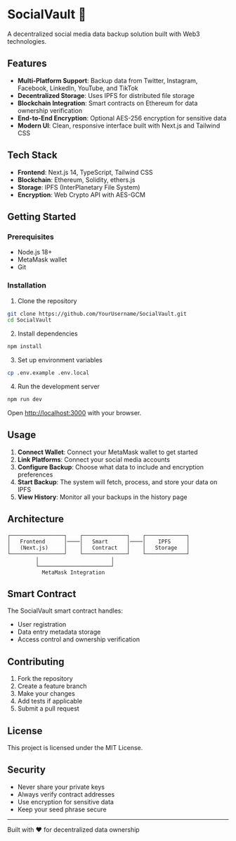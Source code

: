# SocialVault 🔐

A decentralized social media data backup solution built with Web3 technologies.

## Features

- **Multi-Platform Support**: Backup data from Twitter, Instagram, Facebook, LinkedIn, YouTube, and TikTok
- **Decentralized Storage**: Uses IPFS for distributed file storage
- **Blockchain Integration**: Smart contracts on Ethereum for data ownership verification
- **End-to-End Encryption**: Optional AES-256 encryption for sensitive data
- **Modern UI**: Clean, responsive interface built with Next.js and Tailwind CSS

## Tech Stack

- **Frontend**: Next.js 14, TypeScript, Tailwind CSS
- **Blockchain**: Ethereum, Solidity, ethers.js
- **Storage**: IPFS (InterPlanetary File System)
- **Encryption**: Web Crypto API with AES-GCM

## Getting Started

### Prerequisites

- Node.js 18+
- MetaMask wallet
- Git

### Installation

1. Clone the repository
```bash
git clone https://github.com/YourUsername/SocialVault.git
cd SocialVault
```

2. Install dependencies
```bash
npm install
```

3. Set up environment variables
```bash
cp .env.example .env.local
```

4. Run the development server
```bash
npm run dev
```

Open [http://localhost:3000](http://localhost:3000) with your browser.

## Usage

1. **Connect Wallet**: Connect your MetaMask wallet to get started
2. **Link Platforms**: Connect your social media accounts
3. **Configure Backup**: Choose what data to include and encryption preferences
4. **Start Backup**: The system will fetch, process, and store your data on IPFS
5. **View History**: Monitor all your backups in the history page

## Architecture

```
┌─────────────────┐    ┌──────────────┐    ┌─────────────┐
│   Frontend      │────│   Smart      │────│    IPFS     │
│   (Next.js)     │    │   Contract   │    │   Storage   │
└─────────────────┘    └──────────────┘    └─────────────┘
         │                       │
         └───────────────────────┘
           MetaMask Integration
```

## Smart Contract

The SocialVault smart contract handles:
- User registration
- Data entry metadata storage
- Access control and ownership verification

## Contributing

1. Fork the repository
2. Create a feature branch
3. Make your changes
4. Add tests if applicable
5. Submit a pull request

## License

This project is licensed under the MIT License.

## Security

- Never share your private keys
- Always verify contract addresses
- Use encryption for sensitive data
- Keep your seed phrase secure

---

Built with ❤️ for decentralized data ownership